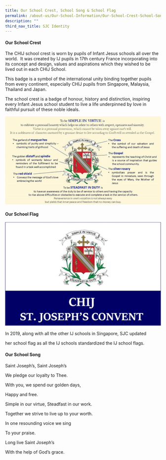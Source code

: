 ```yaml
---
title: Our School Crest, School Song & School Flag
permalink: /about-us/Our-School-Information/Our-School-Crest-School-Song-and-School-Flag/
description: ""
third_nav_title: SJC Identity
---
```


#### **Our School Crest** 


The CHIJ school crest is worn by pupils of Infant Jesus schools all over the world.  It was created by IJ pupils in 17th century France incorporating into its concept and design, values and aspirations which they wished to be lived out in each CHIJ School. 

This badge is a symbol of the international unity binding together pupils from every continent, especially CHIJ pupils from Singapore, Malaysia, Thailand and Japan.

The school crest is a badge of honour, history and distinction, inspiring every Infant Jesus school student to live a life underpinned by love in faithful pursuit of these noble ideals.

![](/images/About%20us/Our%20School%20Information/Our%20School%20Crest,%20Song%20&%20Flag/S1.jpg) 

#### **Our School Flag**


![](/images/About%20us/Our%20School%20Information/Our%20School%20Crest,%20Song%20&%20Flag/S2.jpg) 


In 2019, along with all the other IJ schools in Singapore, SJC updated 

her school flag as all the IJ schools standardized the IJ school flags.

#### **Our School Song**


  

Saint Joseph’s, Saint Joseph’s  

We pledge our loyalty to Thee.

With you, we spend our golden days,

Happy and free.

  

Simple in our virtue, Steadfast in our work.

Together we strive to live up to your worth.

  

In one resounding voice we sing

To your praise.

Long live Saint Joseph’s

With the help of God’s grace.